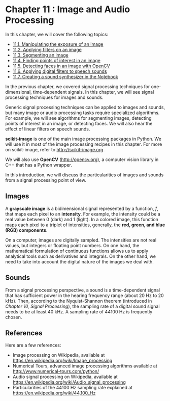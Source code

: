 # Chapter 11 : Image and Audio Processing

In this chapter, we will cover the following topics:

* [11.1. Manipulating the exposure of an image](01_exposure.md)
* [11.2. Applying filters on an image](02_filters.md)
* [11.3. Segmenting an image](03_segmentation.md)
* [11.4. Finding points of interest in an image](04_interest.md)
* [11.5. Detecting faces in an image with OpenCV](05_faces.md)
* [11.6. Applying digital filters to speech sounds](06_speech.md)
* [11.7. Creating a sound synthesizer in the Notebook](07_synth.md)

In the previous chapter, we covered signal processing techniques for one-dimensional, time-dependent signals. In this chapter, we will see signal processing techniques for images and sounds.

Generic signal processing techniques can be applied to images and sounds, but many image or audio processing tasks require specialized algorithms. For example, we will see algorithms for segmenting images, detecting points of interest in an image, or detecting faces. We will also hear the effect of linear filters on speech sounds.

**scikit-image** is one of the main image processing packages in Python. We will use it in most of the image processing recipes in this chapter. For more on scikit-image, refer to http://scikit-image.org.

We will also use **OpenCV** (http://opencv.org), a computer vision library in C++ that has a Python wrapper.

In this introduction, we will discuss the particularities of images and sounds from a signal processing point of view.

## Images

A **grayscale image** is a bidimensional signal represented by a function, $f$, that maps each pixel to an **intensity**. For example, the intensity could be a real value between 0 (dark) and 1 (light). In a colored image, this function maps each pixel to a triplet of intensities, generally, the **red, green, and blue (RGB) components**.

On a computer, images are digitally sampled. The intensities are not real values, but integers or floating point numbers. On one hand, the mathematical formulation of continuous functions allows us to apply analytical tools such as derivatives and integrals. On the other hand, we need to take into account the digital nature of the images we deal with.

## Sounds

From a signal processing perspective, a sound is a time-dependent signal that has sufficient power in the hearing frequency range (about 20 Hz to 20 kHz). Then, according to the Nyquist-Shannon theorem (introduced in *Chapter 10, Signal Processing*), the sampling rate of a digital sound signal needs to be at least 40 kHz. A sampling rate of 44100 Hz is frequently chosen.

## References

Here are a few references:

* Image processing on Wikipedia, available at https://en.wikipedia.org/wiki/Image_processing
* Numerical Tours, advanced image processing algorithms available at http://www.numerical-tours.com/python/
* Audio signal processing on Wikipedia, available at https://en.wikipedia.org/wiki/Audio_signal_processing
* Particularities of the 44100 Hz sampling rate explained at https://en.wikipedia.org/wiki/44,100_Hz

